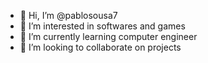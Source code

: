 - 👋 Hi, I’m @pablosousa7
- 👀 I’m interested in softwares and games
- 🌱 I’m currently learning computer engineer
- 💞️ I’m looking to collaborate on projects

<!---
pablosousa7/pablosousa7 is a ✨ special ✨ repository because its `README.md` (this file) appears on your GitHub profile.
You can click the Preview link to take a look at your changes.
--->
